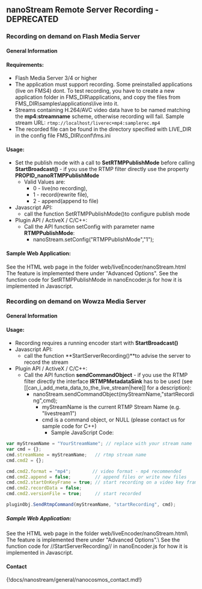## nanoStream Remote Server Recording  -  DEPRECATED


### Recording on demand on Flash Media Server


#### General Information

#### Requirements:

  * Flash Media Server 3/4 or higher
  * The application must support recording. Some preinstalled applications (live on FMS4) dont. To test recording, you have to create a new application folder in FMS_DIR\applications, and copy the files from FMS_DIR\samples\applications\live into it.
  * Streams containing H.264/AVC video data have to be named matching the **mp4:streamname** scheme, otherwise recording will fail. Sample stream URL: ```rtmp://localhost/liverec+mp4:samplerec.mp4```
  * The recorded file can be found in the directory specified with LIVE_DIR in the config file FMS_DIR\conf\fms.ini

#### Usage:

  * Set the publish mode with a call to **SetRTMPPublishMode** before calling **StartBroadcast()** - if you use the RTMP filter directly use the property **PROPID_nanoRTMPPublishMode**
    * Valid Values are:
      * 0 - live(no recording),
      * 1 - record(rewrite file),
      * 2 - append(append to file)
  * Javascript API:
    * call the function SetRTMPPublishMode()to configure publish mode
  * Plugin API / ActiveX / C/C++:
    * Call the API function setConfig with parameter name **RTMPPublishMode**:
      * nanoStream.setConfig("RTMPPublishMode","1");

#### Sample Web Application:

See the HTML web page in the folder web/liveEncoder/nanoStream.html
The feature is implemented there under "Advanced Options".
See the function code for SetRTMPPublishMode  in nanoEncoder.js for how it is implemented in Javascript.

### Recording on demand on Wowza Media Server

#### General Information

#### Usage:

  * Recording requires a running encoder start with **StartBroadcast()**
  * Javascript API:
    * call the function **StartServerRecording()**to advise the server to record the stream
  * Plugin API / ActiveX / C/C++:
    * Call the API function **sendCommandObject** - if you use the RTMP filter directly the interface **IRTMPMetadataSink** has to be used (see [[can_i_add_meta_data_to_the_live_stream|here]] for a description):
      * nanoStream.sendCommandObject(myStreamName,"startRecording",cmd);
        * myStreamName is the current RTMP Stream Name (e.g. "livestream1")
        * cmd is a command object, or NULL (please contact us for sample code for C++)
          * Sample JavaScript Code:

```js
var myStreamName = "YourStreamName"; // replace with your stream name
var cmd = {};
cmd.streamName = myStreamName;   // rtmp stream name
cmd.cmd2 = {};

cmd.cmd2.format = "mp4";        // video format - mp4 recommended
cmd.cmd2.append = false;         // append files or write new files
cmd.cmd2.startOnKeyFrame = true; // start recording on a video key frame
cmd.cmd2.recordData = false;
cmd.cmd2.versionFile = true;     // start recorded

pluginObj.SendRtmpCommand(myStreamName, "startRecording", cmd);
```

##### Sample Web Application:

See the HTML web page in the folder web/liveEncoder/nanoStream.html\\
The feature is implemented there under "Advanced Options".\\
See the function code for //StartServerRecording// in nanoEncoder.js for how it is implemented in Javascript.

#### Contact
{!docs/nanostream/general/nanocosmos_contact.md!}

